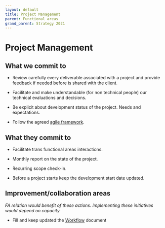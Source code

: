 ```yaml
---
layout: default
title: Project Management
parent: Functional areas
grand_parent: Strategy 2021
---
```


# Project Management

## What we commit to


- Review carefully every deliverable associated with a project and provide feedback if needed before is shared with the client.

- Facilitate and make understandable (for non technical people) our technical evaluations and decisions.

- Be explicit about development status of the project. Needs and expectations.

- Follow the agreed [agile framework](https://vizzuality.blogin.co/posts/agile-framework-proposal-for-consent-122428).


## What they commit to



- Facilitate trans functional areas interactions.

- Monthly report on the state of the project.

- Recurring scope check-in.

- Before a project starts keep the development start date updated.



## Improvement/collaboration areas 
_FA relation would benefit of these actions. 
Implementing these initiatives would depend on capacity_

- Fill and keep updated the [Workflow](https://docs.google.com/spreadsheets/d/1wOhmb75QnmYor296_hfLY11yjd8pxi1hondAuopMvA4/edit#gid=0) document
